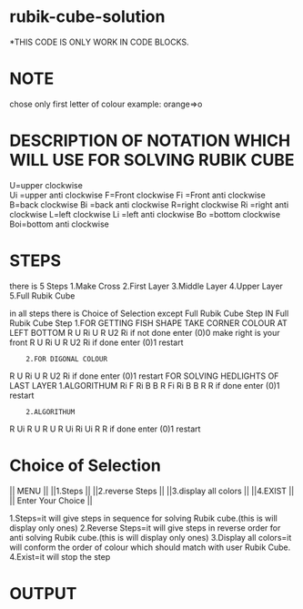 # rubik-cube-solution
*THIS CODE IS ONLY WORK IN CODE BLOCKS.

# NOTE
chose only first letter of colour example: orange=>o

# DESCRIPTION OF NOTATION WHICH WILL USE FOR SOLVING RUBIK CUBE
U=upper clockwise    
Ui =upper anti clockwise
F=Front clockwise
Fi =Front anti clockwise
B=back clockwise
Bi =back anti clockwise
R=right clockwise
Ri =right anti clockwise
L=left clockwise
Li =left anti clockwise
Bo =bottom clockwise Boi=bottom  anti clockwise

# STEPS
there is 5 Steps 
1.Make Cross
2.First Layer
3.Middle Layer 
4.Upper Layer
5.Full Rubik Cube

in all steps there is Choice of Selection except Full Rubik Cube Step
IN Full Rubik Cube Step
        1.FOR GETTING FISH SHAPE TAKE CORNER COLOUR AT LEFT BOTTOM
R U Ri U R U2 Ri
if not done enter (0)0
make right is your front
R U Ri U R U2 Ri
if done enter (0)1
restart

        2.FOR DIGONAL COLOUR
R U Ri U R U2 Ri
if done enter (0)1
restart
FOR SOLVING HEDLIGHTS OF LAST LAYER
        1.ALGORITHUM
Ri F Ri B B R Fi Ri B B R R
if done enter (0)1
restart

        2.ALGORITHUM
R Ui R U R U R Ui Ri Ui R R
if done enter (0)1
restart

# Choice of Selection 

||      MENU            ||
||1.Steps               ||
||2.reverse Steps       ||
||3.display all colors  ||
||4.EXIST               ||
|| Enter Your Choice    ||


1.Steps=it will give steps in sequence for solving Rubik cube.(this is will display only ones)
2.Reverse Steps=it will give steps in reverse order for anti solving Rubik cube.(this is will display only ones)
3.Display all colors=it will conform the order of colour which should match with user Rubik Cube.
4.Exist=it will stop the step

# OUTPUT


